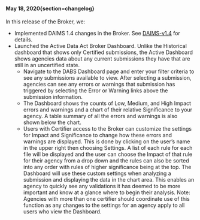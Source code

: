#### May 18, 2020{section=changelog}
In this release of the Broker, we:

* Implemented DAIMS 1.4 changes in the Broker. See [DAIMS-v1.4](https://www.fiscal.treasury.gov/data-transparency/DAIMS-v1.4.html) for details.
* Launched the Active Data Act Broker Dashboard. Unlike the Historical dashboard that shows only Certified submissions, the Active Dashboard shows agencies data about any current submissions they have that are still in an uncertified state. 
    * Navigate to the DABS Dashboard page and enter your filter criteria to see any submissions available to view. After selecting a submission, agencies can see any errors or warnings that submission has triggered by selecting the Error or Warning links above the submission information. 
    * The Dashboard shows the counts of Low, Medium, and High Impact errors and warnings and a chart of their relative Significance to your agency. A table summary of all the errors and warnings is also shown below the chart. 
    * Users with Certifier access to the Broker can customize the settings for Impact and Significance to change how these errors and warnings are displayed. This is done by clicking on the user’s name in the upper right then choosing Settings. A list of each rule for each file will be displayed and the user can choose the Impact of that rule for their agency from a drop down and the rules can also be sorted into any order with rules of higher significance being at the top. The Dashboard will use these custom settings when analyzing a submission and displaying the data in the chart area. This enables an agency to quickly see any validations it has deemed to be more important and know at a glance where to begin their analysis. Note: Agencies with more than one certifier should coordinate use of this function as any changes to the settings for an agency apply to all users who view the Dashboard.
